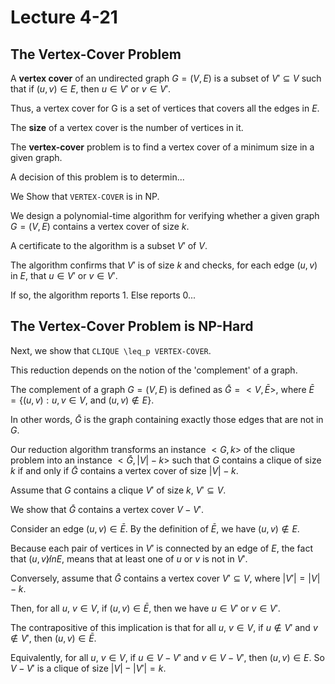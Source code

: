 # Lecture 4-21

## The Vertex-Cover Problem

A **vertex cover** of an undirected graph $G = (V,E)$ is a subset of $V' \subseteq V$ such that if $(u,v) \in E$, then $u \in V'$ or $v \in V'$.

Thus, a vertex cover for G is a set of vertices that covers all the edges in $E$.

The **size** of a vertex cover is the number of vertices in it.

The **vertex-cover** problem is to find a vertex cover of a minimum size in a given graph.

A decision of this problem is to determin...

We Show that `VERTEX-COVER` is in NP.

We design a polynomial-time algorithm for verifying whether a given graph $G = (V,E)$ contains a vertex cover of size $k$.

A certificate to the algorithm is a subset $V'$ of $V$.

The algorithm confirms that $V'$ is of size $k$ and checks, for each edge $(u,v)$ in $E$, that $u \in V'$ or $v \in V'$.

If so, the algorithm reports 1. Else reports 0...

## The Vertex-Cover Problem is NP-Hard

Next, we show that `CLIQUE \leq_p VERTEX-COVER`.

This reduction depends on the notion of the 'complement' of a graph.

The complement of a graph $G = (V, E)$ is defined as $\bar{G} = <V, \bar{E}>$, where $\bar{E} = \{(u,v) : u, v \in V,$ and $(u,v) \notin E\}$.

In other words, $\bar{G}$ is the graph containing exactly those edges that are not in $G$.

Our reduction algorithm transforms an instance $<G, k>$ of the clique problem into an instance $<\bar{G}, |V| - k>$ such that $G$ contains a clique of size $k$ if and only if $\bar{G}$ contains a vertex cover of size $|V| - k$.

Assume that $G$ contains a clique $V'$ of size $k$, $V' \subseteq V$.

We show that $\bar{G}$ contains a vertex cover $V - V'$.

Consider an edge $(u,v) \in \bar{E}$. By the definition of $\bar{E}$, we have $(u,v) \notin E$.

Because each pair of vertices in $V'$ is connected by an edge of $E$, the fact that $(u,v) \not in E$, means that at least one of $u$ or $v$ is not in $V'$.

Conversely, assume that $\bar{G}$ contains a vertex cover $V' \subseteq V$, where $|V'| = |V| - k$.

Then, for all $u$, $v \in V$, if $(u,v) \in \bar{E}$, then we have $u \in V'$ or $v \in V'$.

The contrapositive of this implication is that for all $u$, $v \in V$, if $u \notin V'$ and $v \notin V'$, then $(u,v) \in \bar{E}$.

Equivalently, for all $u$, $v \in V$, if $u \in V - V'$ and $v \in V - V'$, then $(u,v) \in E$. So $V - V'$ is a clique of size $|V| - |V'| = k$.